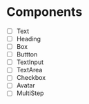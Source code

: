 # Components

- [ ] Text
- [ ] Heading
- [ ] Box
- [ ] Buttton
- [ ] TextInput
- [ ] TextArea
- [ ] Checkbox
- [ ] Avatar
- [ ] MultiStep